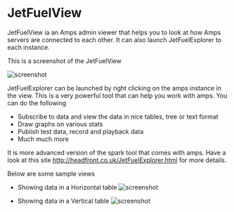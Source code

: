 # JetFuelView
JetFuelView ia an Amps admin viewer that helps you to look at how Amps servers are connected to each other. It can also launch JetFuelExplorer to each instance.

This is a screenshot of the JetFuelView

![screenshot](http://headfront.co.uk/JetFuelView.png)

JetFuelExplorer can be launched by right clicking on the amps instance in the view. This is a very powerful tool that can help you work with amps. You can do the following 
* Subscribe to data and view the data in nice tables, tree or text format
* Draw graphs on various stats
* Publish test data, record and playback data
* Much much more

It is more advanced version of the spark tool that comes with amps. Have a look at this site http://headfront.co.uk/JetFuelExplorer.html for more details.

Below are some sample views
* Showing data in a Horizontal table
![screenshot](http://headfront.co.uk/HorizontalView.png)

* Showing data in a Vertical table
![screenshot](http://headfront.co.uk/VerticalView.png)
